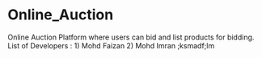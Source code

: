 # Online_Auction
Online Auction Platform where users can bid and list products for bidding.
List of Developers : 1) Mohd Faizan
                     2) Mohd Imran ;ksmadf;lm
